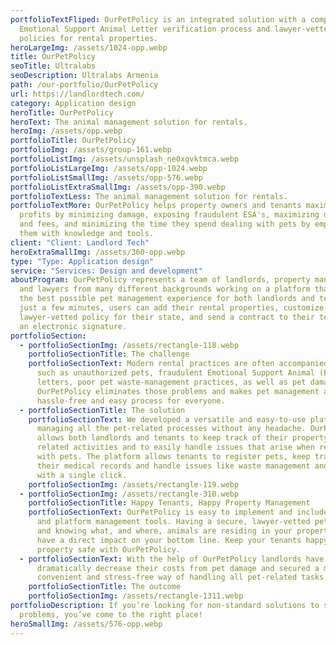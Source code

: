```yaml
---
portfolioTextFliped: OurPetPolicy is an integrated solution with a complete
  Emotional Support Animal Letter verification process and lawyer-vetted pet
  policies for rental properties.
heroLargeImg: /assets/1024-opp.webp
title: OurPetPolicy
seoTitle: Ultralabs
seoDescription: Ultralabs Armenia
path: /our-portfolio/OurPetPolicy
url: https://landlordtech.com/
category: Application design
heroTitle: OurPetPolicy
heroText: The animal management solution for rentals.
heroImg: /assets/opp.webp
portfolioTitle: OurPetPolicy
portfolioImg: /assets/group-161.webp
portfolioListImg: /assets/unsplash_ne0xgvktmca.webp
portfolioListLargeImg: /assets/opp-1024.webp
portfolioListSmallImg: /assets/opp-576.webp
portfolioListExtraSmallImg: /assets/opp-390.webp
portfolioTextLess: The animal management solution for rentals.
portfolioTextMore: OurPetPolicy helps property owners and tenants maximize
  profits by minimizing damage, exposing fraudulent ESA's, maximizing deposits
  and fees, and minimizing the time they spend dealing with pets by empowering
  them with knowledge and tools.
client: "Client: Landlord Tech"
heroExtraSmallImg: /assets/360-opp.webp
type: "Type: Application design"
service: "Services: Design and development"
aboutProgram: OurPetPolicy represents a team of landlords, property managers,
  and lawyers from many different backgrounds working on a platform that gives
  the best possible pet management experience for both landlords and tenants. In
  just a few minutes, users can add their rental properties, customize a
  lawyer-vetted policy for their state, and send a contract to their tenants for
  an electronic signature.
portfolioSection:
  - portfolioSectionImg: /assets/rectangle-118.webp
    portfolioSectionTitle: The challenge
    portfolioSectionText: Modern rental practices are often accompanied by problems
      such as unauthorized pets, fraudulent Emotional Support Animal (ESA)
      letters, poor pet waste-management practices, as well as pet damage costs.
      OurPetPolicy eliminates those problems and makes pet management a
      hassle-free and easy process for everyone.
  - portfolioSectionTitle: The solution
    portfolioSectionText: We developed a versatile and easy-to-use platform for
      managing all the pet-related processes without any headache. OurPetPolicy
      allows both landlords and tenants to keep track of their property and pet
      related activities and to easily handle issues that arise when renting
      with pets. The platform allows tenants to register pets, keep track of
      their medical records and handle issues like waste management and damage
      with a single click.
    portfolioSectionImg: /assets/rectangle-119.webp
  - portfolioSectionImg: /assets/rectangle-310.webp
    portfolioSectionTitle: Happy Tenants, Happy Property Management
    portfolioSectionText: OurPetPolicy is easy to implement and includes onboarding
      and platform management tools. Having a secure, lawyer-vetted pet policy
      and knowing what, and where, animals are residing in your properties can
      have a direct impact on your bottom line. Keep your tenants happy and your
      property safe with OurPetPolicy.
  - portfolioSectionText: With the help of OurPetPolicy landlords have managed to
      dramatically decrease their costs from pet damage and secured a more
      convenient and stress-free way of handling all pet-related tasks.
    portfolioSectionTitle: The outcome
    portfolioSectionImg: /assets/rectangle-1311.webp
portfolioDescription: If you’re looking for non-standard solutions to standard
  problems, you’ve come to the right place!
heroSmallImg: /assets/576-opp.webp
---
```

